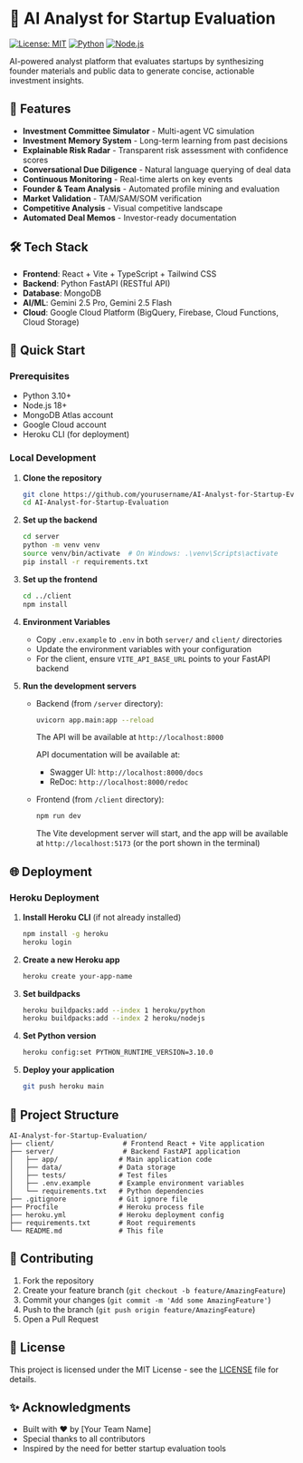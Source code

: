 # 🚀 AI Analyst for Startup Evaluation

[![License: MIT](https://img.shields.io/badge/License-MIT-yellow.svg)](https://opensource.org/licenses/MIT)
[![Python](https://img.shields.io/badge/python-3.10+-blue.svg)](https://www.python.org/downloads/)
[![Node.js](https://img.shields.io/badge/Node.js-18+-green.svg)](https://nodejs.org/)

AI-powered analyst platform that evaluates startups by synthesizing founder materials and public data to generate concise, actionable investment insights.

## 🌟 Features

- **Investment Committee Simulator** - Multi-agent VC simulation
- **Investment Memory System** - Long-term learning from past decisions
- **Explainable Risk Radar** - Transparent risk assessment with confidence scores
- **Conversational Due Diligence** - Natural language querying of deal data
- **Continuous Monitoring** - Real-time alerts on key events
- **Founder & Team Analysis** - Automated profile mining and evaluation
- **Market Validation** - TAM/SAM/SOM verification
- **Competitive Analysis** - Visual competitive landscape
- **Automated Deal Memos** - Investor-ready documentation

## 🛠 Tech Stack

- **Frontend**: React + Vite + TypeScript + Tailwind CSS
- **Backend**: Python FastAPI (RESTful API)
- **Database**: MongoDB
- **AI/ML**: Gemini 2.5 Pro, Gemini 2.5 Flash
- **Cloud**: Google Cloud Platform (BigQuery, Firebase, Cloud Functions, Cloud Storage)

## 🚀 Quick Start

### Prerequisites

- Python 3.10+
- Node.js 18+
- MongoDB Atlas account
- Google Cloud account
- Heroku CLI (for deployment)

### Local Development

1. **Clone the repository**
   ```bash
   git clone https://github.com/yourusername/AI-Analyst-for-Startup-Evaluation.git
   cd AI-Analyst-for-Startup-Evaluation
   ```

2. **Set up the backend**
   ```bash
   cd server
   python -m venv venv
   source venv/bin/activate  # On Windows: .\venv\Scripts\activate
   pip install -r requirements.txt
   ```

3. **Set up the frontend**
   ```bash
   cd ../client
   npm install
   ```

4. **Environment Variables**
   - Copy `.env.example` to `.env` in both `server/` and `client/` directories
   - Update the environment variables with your configuration
   - For the client, ensure `VITE_API_BASE_URL` points to your FastAPI backend

5. **Run the development servers**
   - Backend (from `/server` directory):
     ```bash
     uvicorn app.main:app --reload
     ```
     The API will be available at `http://localhost:8000`
     
     API documentation will be available at:
     - Swagger UI: `http://localhost:8000/docs`
     - ReDoc: `http://localhost:8000/redoc`

   - Frontend (from `/client` directory):
     ```bash
     npm run dev
     ```
     The Vite development server will start, and the app will be available at `http://localhost:5173` (or the port shown in the terminal)

## 🌐 Deployment

### Heroku Deployment

1. **Install Heroku CLI** (if not already installed)
   ```bash
   npm install -g heroku
   heroku login
   ```

2. **Create a new Heroku app**
   ```bash
   heroku create your-app-name
   ```

3. **Set buildpacks**
   ```bash
   heroku buildpacks:add --index 1 heroku/python
   heroku buildpacks:add --index 2 heroku/nodejs
   ```

4. **Set Python version**
   ```bash
   heroku config:set PYTHON_RUNTIME_VERSION=3.10.0
   ```

5. **Deploy your application**
   ```bash
   git push heroku main
   ```

## 📂 Project Structure

```
AI-Analyst-for-Startup-Evaluation/
├── client/                 # Frontend React + Vite application
├── server/                 # Backend FastAPI application
│   ├── app/               # Main application code
│   ├── data/              # Data storage
│   ├── tests/             # Test files
│   ├── .env.example       # Example environment variables
│   └── requirements.txt   # Python dependencies
├── .gitignore             # Git ignore file
├── Procfile               # Heroku process file
├── heroku.yml             # Heroku deployment config
├── requirements.txt       # Root requirements
└── README.md              # This file
```

## 🤝 Contributing

1. Fork the repository
2. Create your feature branch (`git checkout -b feature/AmazingFeature`)
3. Commit your changes (`git commit -m 'Add some AmazingFeature'`)
4. Push to the branch (`git push origin feature/AmazingFeature`)
5. Open a Pull Request

## 📄 License

This project is licensed under the MIT License - see the [LICENSE](LICENSE) file for details.

## ✨ Acknowledgments

- Built with ❤️ by [Your Team Name]
- Special thanks to all contributors
- Inspired by the need for better startup evaluation tools
